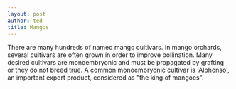```yaml
---
layout: post
author: ted
title: Mangos
---
```


There are many hundreds of named mango cultivars. In mango orchards, several cultivars are often grown in order to improve pollination. Many desired cultivars are monoembryonic and must be propagated by grafting or they do not breed true. A common monoembryonic cultivar is 'Alphonso', an important export product, considered as "the king of mangoes".
